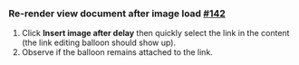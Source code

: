 ### Re-render view document after image load [#142](https://github.com/ckeditor/ckeditor5-image/issues/142)

1. Click **Insert image after delay** then quickly select the link in the content (the link editing balloon should show up).
2. Observe if the balloon remains attached to the link.
